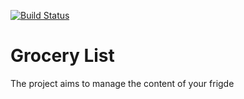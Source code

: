 [![Build Status](https://travis-ci.org/guillep/python-grocery-list.svg?branch=master)](https://travis-ci.org/guillep/python-grocery-list)

# Grocery List

The project aims to manage the content of your frigde
